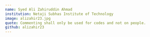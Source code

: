 ```yaml
---
name: Syed Ali Zahiruddin Ahmad
institution: Netaji Subhas Institute of Technology
image: alizahir23.jpg 
quote: Commenting shall only be used for codes and not on people.
github: alizahir23
---
```

